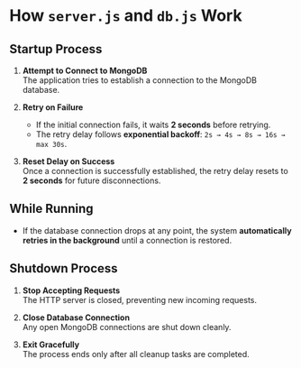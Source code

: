 # How `server.js` and `db.js` Work

## Startup Process

1. **Attempt to Connect to MongoDB**  
   The application tries to establish a connection to the MongoDB database.

2. **Retry on Failure**

   - If the initial connection fails, it waits **2 seconds** before retrying.
   - The retry delay follows **exponential backoff**: `2s → 4s → 8s → 16s → max 30s`.

3. **Reset Delay on Success**  
   Once a connection is successfully established, the retry delay resets to **2 seconds** for future disconnections.

## While Running

- If the database connection drops at any point, the system **automatically retries in the background** until a connection is restored.

## Shutdown Process

1. **Stop Accepting Requests**  
   The HTTP server is closed, preventing new incoming requests.

2. **Close Database Connection**  
   Any open MongoDB connections are shut down cleanly.

3. **Exit Gracefully**  
   The process ends only after all cleanup tasks are completed.
